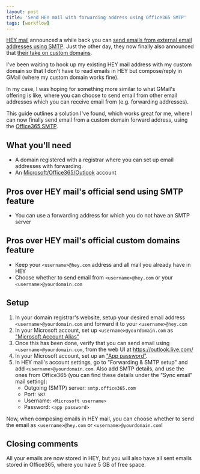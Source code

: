 ```yaml
---
layout: post
title: 'Send HEY mail with forwarding address using Office365 SMTP'
tags: [workflow]
---
```


[HEY mail](https://hey.com/) announced a while back you can [send emails from external email addresses using SMTP](https://hey.com/features/send-as/). Just the other day, they now finally also announced that [their take on custom domains](https://hey.com/domains/).

I've been waiting to hook up my existing HEY mail address with my custom domain so that I don't have to read emails in HEY but compose/reply in GMail (where my custom domain works fine).

In my case, I was hoping for something more similar to what GMail's offering is like, where you can choose to send email from other email addresses which you can receive email from (e.g. forwarding addresses).

This guide outlines a solution I've found, which works great for me, where I can now finally send email from a custom domain forward address, using the [Office365 SMTP](https://docs.microsoft.com/en-us/exchange/mail-flow-best-practices/how-to-set-up-a-multifunction-device-or-application-to-send-email-using-microsoft-365-or-office-365).

<!--more-->

## What you'll need

* A domain registered with a registrar where you can set up email addresses with forwarding.
* An [Microsoft/Office365/Outlook](http://outlook.live.com/) account

## Pros over HEY mail's official send using SMTP feature

* You can use a forwarding address for which you do not have an SMTP server

## Pros over HEY mail's official custom domains feature

* Keep your `<username>@hey.com` address and all mail you already have in HEY
* Choose whether to send email from `<username>@hey.com` or your `<username>@yourdomain.com`

## Setup

1. In your domain registrar's website, setup your desired email address `<username>@yourdomain.com` and forward it to your `<username>@hey.com`
1. In your Microsoft account, set up `<username>@yourdomain.com` as ["Microsoft Account Alias"](https://account.live.com/AddAssocId)
1. Once this has been done, verify that you can send email using `<username>@yourdomain.com`, from the web UI at https://outlook.live.com/
1. In your Microsoft account, set up an ["App password"](https://support.microsoft.com/en-us/account-billing/using-app-passwords-with-apps-that-don-t-support-two-step-verification-5896ed9b-4263-e681-128a-a6f2979a7944).
1. In HEY mail's account settings, go to "Forwarding & SMTP setup" and add `<username>@yourdomain.com`. Also add SMTP details, and use the ones from Office365 (you can find these details under the "Sync email" mail setting):
    * Outgoing (SMTP) server: `smtp.office365.com`
    * Port: `587`
    * Username: `<Microsoft username>`
    * Password: `<app password>`

Now, when composing emails in HEY mail, you can choose whether to send the email as `<username>@hey.com` or `<username>@yourdomain.com`!

## Closing comments

All your emails are now stored in HEY, but you will also have all sent emails stored in Office365, where you have 5 GB of free space.
